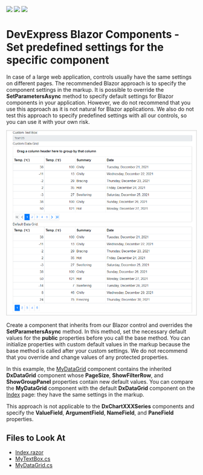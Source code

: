 <!-- default badges list -->
![](https://img.shields.io/endpoint?url=https://codecentral.devexpress.com/api/v1/VersionRange/219019222/20.2.6%2B)
[![](https://img.shields.io/badge/Open_in_DevExpress_Support_Center-FF7200?style=flat-square&logo=DevExpress&logoColor=white)](https://supportcenter.devexpress.com/ticket/details/T827941)
[![](https://img.shields.io/badge/📖_How_to_use_DevExpress_Examples-e9f6fc?style=flat-square)](https://docs.devexpress.com/GeneralInformation/403183)
<!-- default badges end -->

# DevExpress Blazor Components - Set predefined settings for the specific component

In case of a large web application, controls usually have the same settings on different pages. The recommended Blazor approach is to specify the component settings in the markup. It is possible to override the **SetParametersAsync** method to specify default settings for Blazor components in your application. However, we do not recommend that you use this approach as it is not natural for Blazor applications. We also do not test this approach to specify predefined settings with all our controls, so you can use it with your own risk.

![Grid with predefined settings and default](images/result.png)

Create a component that inherits from our Blazor control and overrides the **SetParametersAsync** method. In this method, set the necessary default values for the **public** properties before you call the base method. You can initialize properties with custom default values in the markup because the base method is called after your custom settings. We do not recommend that you override and change values of any protected properties.

In this example, the [MyDataGrid](./CS/DxBlazorComponentsDefaultSettings/Components/MyDataGrid.cs) component contains the inherited **DxDataGrid** component whose **PageSize**, **ShowFilterRow**, and **ShowGroupPanel** properties contain new default values. You can compare the **MyDataGrid** component with the default **DxDataGrid** component on the [Index](./CS/DxBlazorComponentsDefaultSettings/Pages/Index.razor) page: they have the same settings in the markup.

This approach is not applicable to the **DxChartXXXSeries** components and specify the **ValueField**, **ArgumentField**, **NameField**, and **PaneField** properties.

## Files to Look At

* [Index.razor](./CS/DxBlazorComponentsDefaultSettings/Pages/Index.razor)
* [MyTextBox.cs](./CS/DxBlazorComponentsDefaultSettings/Components/MyTextBox.cs)
* [MyDataGrid.cs](./CS/DxBlazorComponentsDefaultSettings/Components/MyDataGrid.cs)
